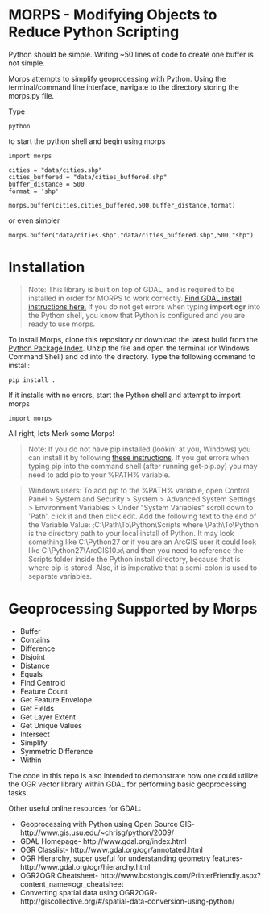 MORPS - Modifying Objects to Reduce Python Scripting
========

Python should be simple. Writing ~50 lines of code to create one buffer is not simple. 

Morps attempts to simplify geoprocessing with Python. Using the terminal/command line interface, navigate to the directory storing the morps.py file. 

Type 
    
    python 

to start the python shell and begin using morps

    import morps

    cities = "data/cities.shp"
	cities_buffered = "data/cities_buffered.shp"
	buffer_distance = 500
	format = 'shp'

	morps.buffer(cities,cities_buffered,500,buffer_distance,format)

or even simpler

	morps.buffer("data/cities.shp","data/cities_buffered.shp",500,"shp")

Installation
========
>Note: This library is built on top of GDAL, and is required to be installed in order for MORPS to work correctly. [Find GDAL install instructions here.](https://www.mapbox.com/tilemill/docs/guides/gdal/) If you do not get errors when typing <b>import ogr</b> into the Python shell, you know that Python is configured and you are ready to use morps.

To install Morps, clone this repository or download the latest build from the [Python Package Index](https://pypi.python.org/pypi/Morps/0.1.4). Unzip the file and open the terminal (or Windows Command Shell) and cd into the directory. Type the following command to install:

    pip install .

If it installs with no errors, start the Python shell and attempt to import morps

    import morps

All right, lets Merk some Morps!

>Note: If you do not have pip installed (lookin' at you, Windows) you can install it by following [these instructions](https://pip.pypa.io/en/latest/installing.html#install-pip). If you get errors when typing pip into the command shell (after running get-pip.py) you may need to add pip to your %PATH% variable. 


>Windows users: To add pip to the %PATH% variable, open Control Panel > System and Security > System > Advanced System Settings > Environment Variables > Under "System Variables" scroll down to 'Path', click it and then click edit. Add the following text to the end of the Variable Value: ;C:\Path\To\Python\Scripts  where \Path\To\Python is the directory path to your local install of Python. It may look something like C:\Python27 or if you are an ArcGIS user it could look like C:\Python27\ArcGIS10.x\ and then you need to reference the Scripts folder inside the Python install directory, because that is where pip is stored. Also, it is imperative that a semi-colon is used to separate variables.

Geoprocessing Supported by Morps
========

* Buffer
* Contains
* Difference
* Disjoint
* Distance
* Equals
* Find Centroid
* Feature Count
* Get Feature Envelope
* Get Fields
* Get Layer Extent
* Get Unique Values
* Intersect
* Simplify
* Symmetric Difference
* Within

The code in this repo is also intended to demonstrate how one could utilize the OGR vector library within GDAL 
for performing basic geoprocessing tasks.


Other useful online resources for GDAL:

<ul>
<li>Geoprocessing with Python using Open Source GIS- http://www.gis.usu.edu/~chrisg/python/2009/</li>
<li>GDAL Homepage- http://www.gdal.org/index.html</li>
<li>OGR Classlist- http://www.gdal.org/ogr/annotated.html</li>
<li>OGR Hierarchy, super useful for understanding geometry features- http://www.gdal.org/ogr/hierarchy.html</li>
<li>OGR2OGR Cheatsheet- http://www.bostongis.com/PrinterFriendly.aspx?content_name=ogr_cheatsheet</li>
<li>Converting spatial data using OGR2OGR- http://giscollective.org/#/spatial-data-conversion-using-python/</li>
</ul>
